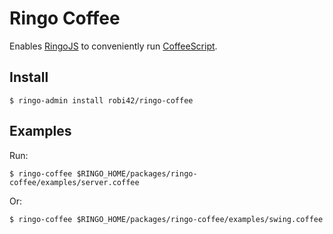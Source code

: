 # Ringo Coffee

Enables [RingoJS] to conveniently run [CoffeeScript].

## Install

    $ ringo-admin install robi42/ringo-coffee

## Examples

Run:

    $ ringo-coffee $RINGO_HOME/packages/ringo-coffee/examples/server.coffee

Or:

    $ ringo-coffee $RINGO_HOME/packages/ringo-coffee/examples/swing.coffee

  [RingoJS]:      http://ringojs.org/
  [CoffeeScript]: http://coffeescript.org/
